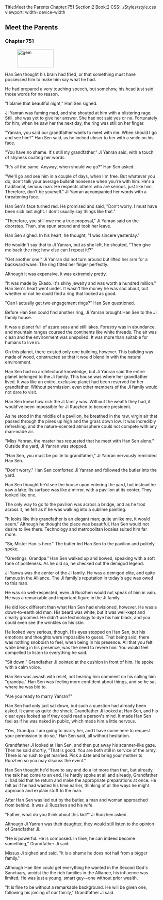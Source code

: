 Title:Meet the Parents 
Chapter:751 
Section:2 
Book:2 
CSS:../Styles/style.css 
viewport: width=device-width
  
## Meet the Parents
### Chapter 751
  
<figure>
	<img src="../Images/gem.gif" alt="gem" id="gem" width="120" height="60" />
</figure>
  

  
Han Sen thought his brain had fried, or that something must have possessed him to make him say what he had.

He had prepared a very touching speech, but somehow, his head just said those words for no reason.

"I blame that beautiful night," Han Sen sighed.

Ji Yanran was fuming mad, and she shouted at him with a blistering rage. Still, she was yet to give her answer. She had not said yes or no. Fortunately for him, when he saw her the next day, the ring was still on her finger.

"Yanran, you said our grandfather wants to meet with me. When should I go and see him?" Han Sen said, as he inched closer to her with a smile on his face.

"You have no shame. It's still my grandfather," Ji Yanran said, with a touch of shyness coating her words.

"It's all the same. Anyway, when should we go?" Han Sen asked.

"We'll go and see him in a couple of days, when I'm free. But whatever you do, don't talk your average bullshit nonsense when you're with him. He's a traditional, serious man. He respects others who are serious, just like him. Therefore, don't be yourself." Ji Yanran accompanied her words with a threatening face.

Han Sen's face turned red. He promised and said, "Don't worry. I must have been sick last night. I don't usually say things like that."

"Therefore, you still owe me a true proposal," Ji Yanran said on the doorstep. Then, she spun around and took her leave.

Han Sen sighed. In his heart, he thought, "I was sincere yesterday."

He wouldn't say that to Ji Yanran, but as she left, he shouted, "Then give me back the ring; how else can I repeat it!?"

"Get another one." Ji Yanran did not turn around but lifted her arm for a backward wave. The ring fitted her finger perfectly.

Although it was expensive, it was extremely pretty.

"It was made by Ekado. It's shiny jewelry and was worth a hundred million." Han Sen's heart went under. It wasn't the money he was sad about, but whether or not he could find a ring that looked as good.

"Can I actually get two engagement rings?" Han Sen questioned.

Before Han Sen could find another ring, Ji Yanran brought Han Sen to the Ji family house.

It was a planet full of azure seas and still lakes. Forestry was in abundance, and mountain ranges coursed the continents like white threads. The air was clean and the environment was unspoiled. It was more than suitable for humans to live in.

On this planet, there existed only one building, however. This building was made of wood, constructed so that it would blend in with the natural environment.

Han Sen had no architectural knowledge, but Ji Yanran said the entire planet belonged to the Ji family. This house was where her grandfather lived. It was like an entire, exclusive planet had been reserved for her grandfather. Without permission, even other members of the Ji family would not dare to visit.

Han Sen knew how rich the Ji family was. Without the wealth they had, it would've been impossible for Ji Ruozhen to become president.

As he stood in the middle of a pavilion, he breathed in the raw, virgin air that passed through the pines up high and the grass down low. It was incredibly refreshing, and the nature-scented atmosphere could not compete with any man-made air.

"Miss Yanran, the master has requested that he meet with Han Sen alone." Outside the yard, Ji Yanran was stopped.

"Han Sen, you must be polite to grandfather," Ji Yanran nervously reminded Han Sen.

"Don't worry." Han Sen comforted Ji Yanran and followed the butler into the yard.

Han Sen thought he'd see the house upon entering the yard, but instead he saw a lake. Its surface was like a mirror, with a pavilion at its center. They looked like one.

The only way to go to the pavilion was across a bridge, and as he trod across it, he felt as if he was walking into a sublime painting.

"It looks like this grandfather is an elegant man; quite unlike me, it would seem." Although he thought the place was beautiful, Han Sen would not desire to live there. Technology and metropolitan locales suited him far more.

"Sir, Mister Han is here." The butler led Han Sen to the pavilion and politely spoke.

"Greetings, Grandpa." Han Sen walked up and bowed, speaking with a soft tone of politeness. As he did so, he checked out the demigod legend.

Ji Yanwu was the center of the Ji family. He was a demigod elite, and quite famous in the Alliance. The Ji family's reputation in today's age was owed to this man.

He was so well-respected, even Ji Ruozhen would not speak of him in vain. He was a remarkable and important figure in the Ji family.

He did look different than what Han Sen had envisioned, however. He was a down-to-earth old man. His beard was white, but it was well-kept and clearly groomed. He didn't use technology to dye his hair black, and you could even see the wrinkles on his skin.

He looked very serious, though. His eyes stopped on Han Sen, but his emotions and thoughts were impossible to guess. That being said, there was nothing snobbish to feel, when being in his presence. All that you felt while being in his presence, was the need to revere him. You would feel compelled to listen to everything he said.

"Sit down." Grandfather Ji pointed at the cushion in front of him. He spoke with a calm voice.

Han Sen was awash with relief, not hearing him comment on his calling him "grandpa." Han Sen was feeling more confident about things, and so he sat where he was bid to.

"Are you ready to marry Yanran?"

Han Sen had only just sat down, but such a question had already been asked. It came as quite the shock. Grandfather Ji looked at Han Sen, and his clear eyes looked as if they could read a person's mind. It made Han Sen feel as if he was naked in public, which made him a little nervous.

"Yes, Grandpa. I am going to marry her, and I have come here to request your permission to do so," Han Sen said, all without hesitation.

Grandfather Ji looked at Han Sen, and then put away his scanner-like gaze. Then he said shortly, "That is good. You are both still in service of the army. There is no rush to get married. Pick a date and bring your mother to Ruozhen so you may discuss the event."

Han Sen thought he'd have to say and do a lot more than that, but already, the talk had come to an end. He hardly spoke at all and already, Grandfather Ji had bid that he return and make the appropriate preparations at once. He felt as if he had wasted his time earlier, thinking of all the ways he might approach and explain stuff to the man.

After Han Sen was led out by the butler, a man and woman approached from behind. It was Ji Ruozhen and his wife.

"Father, what do you think about this kid?" Ji Ruozhen asked.

Although Ji Yanran was their daughter, they would still listen to the opinion of Grandfather Ji.

"He is powerful. He is composed. In time, he can indeed become something," Grandfather Ji said.

Missus Ji sighed and said, "It is a shame he does not hail from a bigger family."

Although Han Sen could get everything he wanted in the Second God's Sanctuary, amidst the the rich families in the Alliance, his influence was limited. He was just a young, smart guy—one without prior wealth.

"It is fine to be without a remarkable background. He will be given one, following his joining of our family," Grandfather Ji said.